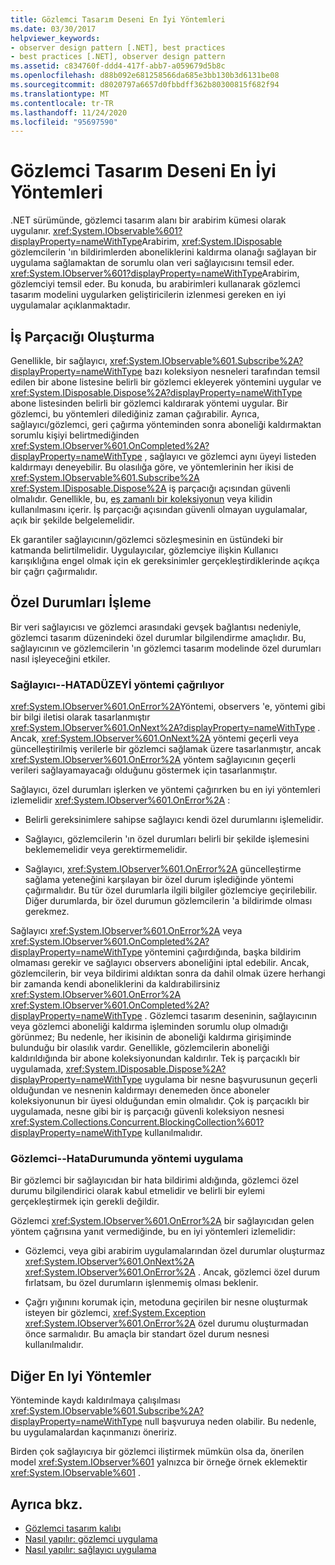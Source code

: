 ```yaml
---
title: Gözlemci Tasarım Deseni En İyi Yöntemleri
ms.date: 03/30/2017
helpviewer_keywords:
- observer design pattern [.NET], best practices
- best practices [.NET], observer design pattern
ms.assetid: c834760f-ddd4-417f-abb7-a059679d5b8c
ms.openlocfilehash: d88b092e681258566da685e3bb130b3d6131be08
ms.sourcegitcommit: d8020797a6657d0fbbdff362b80300815f682f94
ms.translationtype: MT
ms.contentlocale: tr-TR
ms.lasthandoff: 11/24/2020
ms.locfileid: "95697590"
---
```

# <a name="observer-design-pattern-best-practices"></a>Gözlemci Tasarım Deseni En İyi Yöntemleri

.NET sürümünde, gözlemci tasarım alanı bir arabirim kümesi olarak uygulanır. <xref:System.IObservable%601?displayProperty=nameWithType>Arabirim, <xref:System.IDisposable> gözlemcilerin 'ın bildirimlerden aboneliklerini kaldırma olanağı sağlayan bir uygulama sağlamaktan de sorumlu olan veri sağlayıcısını temsil eder. <xref:System.IObserver%601?displayProperty=nameWithType>Arabirim, gözlemciyi temsil eder. Bu konuda, bu arabirimleri kullanarak gözlemci tasarım modelini uygularken geliştiricilerin izlenmesi gereken en iyi uygulamalar açıklanmaktadır.  
  
## <a name="threading"></a>İş Parçacığı Oluşturma  

 Genellikle, bir sağlayıcı, <xref:System.IObservable%601.Subscribe%2A?displayProperty=nameWithType> bazı koleksiyon nesneleri tarafından temsil edilen bir abone listesine belirli bir gözlemci ekleyerek yöntemini uygular ve <xref:System.IDisposable.Dispose%2A?displayProperty=nameWithType> abone listesinden belirli bir gözlemci kaldırarak yöntemi uygular. Bir gözlemci, bu yöntemleri dilediğiniz zaman çağırabilir. Ayrıca, sağlayıcı/gözlemci, geri çağırma yönteminden sonra aboneliği kaldırmaktan sorumlu kişiyi belirtmediğinden <xref:System.IObserver%601.OnCompleted%2A?displayProperty=nameWithType> , sağlayıcı ve gözlemci aynı üyeyi listeden kaldırmayı deneyebilir. Bu olasılığa göre, ve yöntemlerinin her ikisi de <xref:System.IObservable%601.Subscribe%2A> <xref:System.IDisposable.Dispose%2A> iş parçacığı açısından güvenli olmalıdır. Genellikle, bu, [eş zamanlı bir koleksiyonun](../parallel-programming/data-structures-for-parallel-programming.md) veya kilidin kullanılmasını içerir. İş parçacığı açısından güvenli olmayan uygulamalar, açık bir şekilde belgelemelidir.  
  
 Ek garantiler sağlayıcının/gözlemci sözleşmesinin en üstündeki bir katmanda belirtilmelidir. Uygulayıcılar, gözlemciye ilişkin Kullanıcı karışıklığına engel olmak için ek gereksinimler gerçekleştirdiklerinde açıkça bir çağrı çağırmalıdır.  
  
## <a name="handling-exceptions"></a>Özel Durumları İşleme  

 Bir veri sağlayıcısı ve gözlemci arasındaki gevşek bağlantısı nedeniyle, gözlemci tasarım düzenindeki özel durumlar bilgilendirme amaçlıdır. Bu, sağlayıcının ve gözlemcilerin 'ın gözlemci tasarım modelinde özel durumları nasıl işleyeceğini etkiler.  
  
### <a name="the-provider----calling-the-onerror-method"></a>Sağlayıcı--HATADÜZEYİ yöntemi çağrılıyor  

 <xref:System.IObserver%601.OnError%2A>Yöntemi, observers 'e, yöntemi gibi bir bilgi iletisi olarak tasarlanmıştır <xref:System.IObserver%601.OnNext%2A?displayProperty=nameWithType> . Ancak, <xref:System.IObserver%601.OnNext%2A> yöntemi geçerli veya güncelleştirilmiş verilerle bir gözlemci sağlamak üzere tasarlanmıştır, ancak <xref:System.IObserver%601.OnError%2A> yöntem sağlayıcının geçerli verileri sağlayamayacağı olduğunu göstermek için tasarlanmıştır.  
  
 Sağlayıcı, özel durumları işlerken ve yöntemi çağırırken bu en iyi yöntemleri izlemelidir <xref:System.IObserver%601.OnError%2A> :  
  
- Belirli gereksinimlere sahipse sağlayıcı kendi özel durumlarını işlemelidir.  
  
- Sağlayıcı, gözlemcilerin 'ın özel durumları belirli bir şekilde işlemesini beklememelidir veya gerektirmemelidir.  
  
- Sağlayıcı, <xref:System.IObserver%601.OnError%2A> güncelleştirme sağlama yeteneğini karşılayan bir özel durum işlediğinde yöntemi çağırmalıdır. Bu tür özel durumlarla ilgili bilgiler gözlemciye geçirilebilir. Diğer durumlarda, bir özel durumun gözlemcilerin 'a bildirimde olması gerekmez.  
  
 Sağlayıcı <xref:System.IObserver%601.OnError%2A> veya <xref:System.IObserver%601.OnCompleted%2A?displayProperty=nameWithType> yöntemini çağırdığında, başka bildirim olmaması gerekir ve sağlayıcı observers aboneliğini iptal edebilir. Ancak, gözlemcilerin, bir veya bildirimi aldıktan sonra da dahil olmak üzere herhangi bir zamanda kendi aboneliklerini da kaldırabilirsiniz <xref:System.IObserver%601.OnError%2A> <xref:System.IObserver%601.OnCompleted%2A?displayProperty=nameWithType> . Gözlemci tasarım deseninin, sağlayıcının veya gözlemci aboneliği kaldırma işleminden sorumlu olup olmadığı görünmez; Bu nedenle, her ikisinin de aboneliği kaldırma girişiminde bulunduğu bir olasılık vardır. Genellikle, gözlemcilerin aboneliği kaldırıldığında bir abone koleksiyonundan kaldırılır. Tek iş parçacıklı bir uygulamada, <xref:System.IDisposable.Dispose%2A?displayProperty=nameWithType> uygulama bir nesne başvurusunun geçerli olduğundan ve nesnenin kaldırmayı denemeden önce aboneler koleksiyonunun bir üyesi olduğundan emin olmalıdır. Çok iş parçacıklı bir uygulamada, nesne gibi bir iş parçacığı güvenli koleksiyon nesnesi <xref:System.Collections.Concurrent.BlockingCollection%601?displayProperty=nameWithType> kullanılmalıdır.  
  
### <a name="the-observer----implementing-the-onerror-method"></a>Gözlemci--HataDurumunda yöntemi uygulama  

 Bir gözlemci bir sağlayıcıdan bir hata bildirimi aldığında, gözlemci özel durumu bilgilendirici olarak kabul etmelidir ve belirli bir eylemi gerçekleştirmek için gerekli değildir.  
  
 Gözlemci <xref:System.IObserver%601.OnError%2A> bir sağlayıcıdan gelen yöntem çağrısına yanıt vermediğinde, bu en iyi yöntemleri izlemelidir:  
  
- Gözlemci, veya gibi arabirim uygulamalarından özel durumlar oluşturmaz <xref:System.IObserver%601.OnNext%2A> <xref:System.IObserver%601.OnError%2A> . Ancak, gözlemci özel durum fırlatsam, bu özel durumların işlenmemiş olması beklenir.  
  
- Çağrı yığınını korumak için, metoduna geçirilen bir nesne oluşturmak isteyen bir gözlemci, <xref:System.Exception> <xref:System.IObserver%601.OnError%2A> özel durumu oluşturmadan önce sarmalıdır. Bu amaçla bir standart özel durum nesnesi kullanılmalıdır.  
  
## <a name="additional-best-practices"></a>Diğer En Iyi Yöntemler  

 Yönteminde kaydı kaldırılmaya çalışılması <xref:System.IObservable%601.Subscribe%2A?displayProperty=nameWithType> null başvuruya neden olabilir. Bu nedenle, bu uygulamalardan kaçınmanızı öneririz.  
  
 Birden çok sağlayıcıya bir gözlemci iliştirmek mümkün olsa da, önerilen model <xref:System.IObserver%601> yalnızca bir örneğe örnek eklemektir <xref:System.IObservable%601> .  
  
## <a name="see-also"></a>Ayrıca bkz.

- [Gözlemci tasarım kalıbı](observer-design-pattern.md)
- [Nasıl yapılır: gözlemci uygulama](how-to-implement-an-observer.md)
- [Nasıl yapılır: sağlayıcı uygulama](how-to-implement-a-provider.md)
